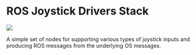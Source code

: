 # ROS Joystick Drivers Stack #

[![](https://github.com/ros-drivers/joystick_drivers/workflows/Basic%20Build%20Workflow/badge.svg?branch=master)](https://github.com/ros-drivers/joystick_drivers/actions)

A simple set of nodes for supporting various types of joystick inputs and producing ROS messages from the underlying OS messages.
